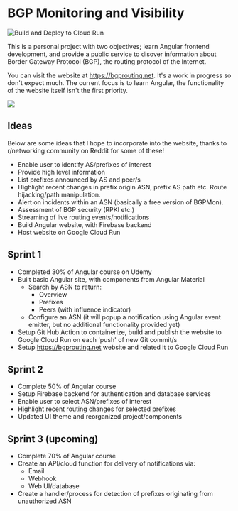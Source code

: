 # BGP Monitoring and Visibility

![Build and Deploy to Cloud Run](https://github.com/pmoorey/bgp-visibility/workflows/Build%20and%20Deploy%20to%20Cloud%20Run/badge.svg?branch=master)

This is a personal project with two objectives; learn Angular frontend development, and provide a public service to disover information about Border Gateway Protocol (BGP), the routing protocol of the Internet. 

You can visit the website at https://bgprouting.net.  It's a work in progress so don't expect much.  The current focus is to learn Angular, the functionality of the website itself isn't the first priority.

![](https://github.com/pmoorey/bgp-visibility/blob/master/docs/sample-screenshot.png)

## Ideas

Below are some ideas that I hope to incorporate into the website, thanks to r/networking community on Reddit for some of these!

- Enable user to identify AS/prefixes of interest
- Provide high level information
- List prefixes announced by AS and peer/s
- Highlight recent changes in prefix origin ASN, prefix AS path etc.  Route hijacking/path manipulation.
- Alert on incidents within an ASN (basically a free version of BGPMon).  
- Assessment of BGP security (RPKI etc.)
- Streaming of live routing events/notifications
- Build Angular website, with Firebase backend
- Host website on Google Cloud Run

## Sprint 1
- Completed 30% of Angular course on Udemy
- Built basic Angular site, with components from Angular Material
  - Search by ASN to return:
    - Overview
    - Prefixes
    - Peers (with influence indicator)
  - Configure an ASN (it will popup a notification using Angular event emitter, but no additional functionality provided yet)
- Setup Git Hub Action to containerize, build and publish the website to Google Cloud Run on each 'push' of new Git commit/s
- Setup https://bgprouting.net website and related it to Google Cloud Run

## Sprint 2
- Complete 50% of Angular course
- Setup Firebase backend for authentication and database services
- Enable user to select ASN/prefixes of interest
- Highlight recent routing changes for selected prefixes
- Updated UI theme and reorganized project/components

## Sprint 3 (upcoming)
- Complete 70% of Angular course
- Create an API/cloud function for delivery of notifications via:
  - Email
  - Webhook
  - Web UI/database
- Create a handler/process for detection of prefixes originating from unauthorized ASN


